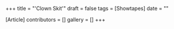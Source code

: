 +++
title = "'Clown Skit'"
draft = false
tags = [Showtapes]
date = ""

[Article]
contributors = []
gallery = []
+++